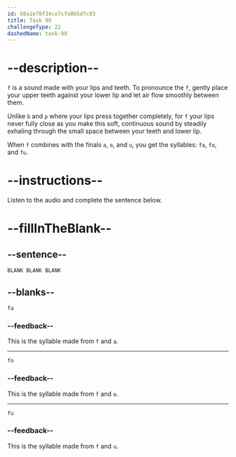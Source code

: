```yaml
---
id: 68a1e78f34ce7cfa0b5d7c83
title: Task 99
challengeType: 22
dashedName: task-99
---
```


<!-- (Audio) A: f, fa, fo, fu -->

# --description--

`f` is a sound made with your lips and teeth. To pronounce the `f`, gently place your upper teeth against your lower lip and let air flow smoothly between them.

Unlike `b` and `p` where your lips press together completely, for `f` your lips never fully close as you make this soft, continuous sound by steadily exhaling through the small space between your teeth and lower lip.

When `f` combines with the finals `a`, `o`, and `u`, you get the syllables: `fa`, `fo`, and `fu`.

# --instructions--

Listen to the audio and complete the sentence below.

# --fillInTheBlank--

## --sentence--

`BLANK BLANK BLANK`

## --blanks--

`fa`

### --feedback--

This is the syllable made from `f` and `a`.

---

`fo`

### --feedback--

This is the syllable made from `f` and `o`.

---

`fu`

### --feedback--

This is the syllable made from `f` and `u`.

